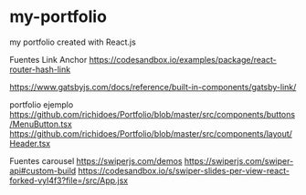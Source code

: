 # my-portfolio

my portfolio created with React.js

Fuentes Link Anchor
https://codesandbox.io/examples/package/react-router-hash-link

https://www.gatsbyjs.com/docs/reference/built-in-components/gatsby-link/

portfolio ejemplo
https://github.com/richidoes/Portfolio/blob/master/src/components/buttons/MenuButton.tsx
https://github.com/richidoes/Portfolio/blob/master/src/components/layout/Header.tsx

Fuentes carousel
https://swiperjs.com/demos
https://swiperjs.com/swiper-api#custom-build
https://codesandbox.io/s/swiper-slides-per-view-react-forked-vyl4f3?file=/src/App.jsx
